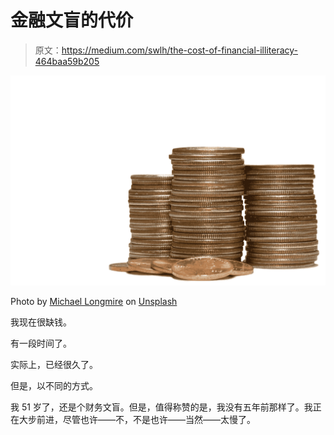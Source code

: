 # 金融文盲的代价

> 原文：<https://medium.com/swlh/the-cost-of-financial-illiteracy-464baa59b205>

![](img/b6b69e75d5ba1989c97bb541cf2da918.png)

Photo by [Michael Longmire](https://unsplash.com/photos/HzvEAehInL8?utm_source=unsplash&utm_medium=referral&utm_content=creditCopyText) on [Unsplash](https://unsplash.com/search/photos/money?utm_source=unsplash&utm_medium=referral&utm_content=creditCopyText)

我现在很缺钱。

有一段时间了。

实际上，已经很久了。

但是，以不同的方式。

我 51 岁了，还是个财务文盲。但是，值得称赞的是，我没有五年前那样了。我正在大步前进，尽管也许——不，不是也许——当然——太慢了。
